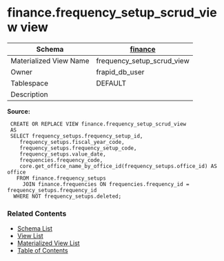 # finance.frequency_setup_scrud_view view

| Schema | [finance](../../schemas/finance.md) |
| ------ | ----------------------------------------------- |
| Materialized View Name | frequency_setup_scrud_view |
| Owner | frapid_db_user |
| Tablespace | DEFAULT |
| Description |  |

**Source:**

```plpgsql
 CREATE OR REPLACE VIEW finance.frequency_setup_scrud_view
 AS
 SELECT frequency_setups.frequency_setup_id,
    frequency_setups.fiscal_year_code,
    frequency_setups.frequency_setup_code,
    frequency_setups.value_date,
    frequencies.frequency_code,
    core.get_office_name_by_office_id(frequency_setups.office_id) AS office
   FROM finance.frequency_setups
     JOIN finance.frequencies ON frequencies.frequency_id = frequency_setups.frequency_id
  WHERE NOT frequency_setups.deleted;
```


### Related Contents
* [Schema List](../../schemas.md)
* [View List](../../views.md)
* [Materialized View List](../../materialized-views.md)
* [Table of Contents](../../README.md)

